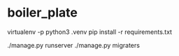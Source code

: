 # boiler_plate

virtualenv -p python3 .venv
pip install -r requirements.txt

./manage.py runserver
./manage.py migraters